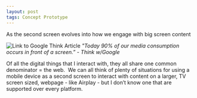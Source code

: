 ```yaml
---
layout: post
tags: Concept Prototype
---
```


As the second screen evolves into how we engage with big screen content

![Link to Google Think Article](http://www.thinkwithgoogle.com/insights/featured/new-multi-screen-world-insight/) _"Today 90% of our media consumption occurs in front of a screen.” - Think w/Google_

Of all the digital things that I interact with, they all share one common denominator = the web.  We can all think of plenty of situations for using a mobile device as a second screen to interact with content on a larger, TV screen sized, webpage - like Airplay - but I don’t know one that are supported over every platform.
